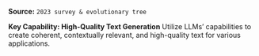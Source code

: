 **Source:** `2023 survey & evolutionary tree`

**Key Capability: High-Quality Text Generation**
Utilize LLMs’ capabilities to create coherent, contextually relevant, and high-quality text for various applications.
